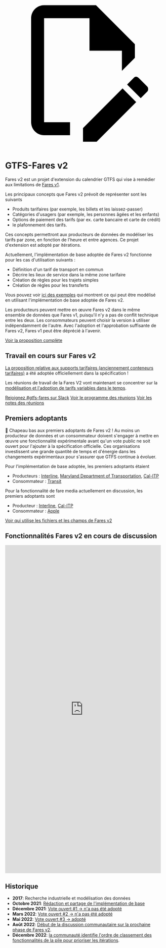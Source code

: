 <a class="pencil-link" href="https://github.com/MobilityData/gtfs.org/edit/main/docs/extensions/fare-extension.md" title="Edit this page" target="_blank">
    <svg class="pencil" xmlns="http://www.w3.org/2000/svg" viewBox="0 0 24 24"><path d="M10 20H6V4h7v5h5v3.1l2-2V8l-6-6H6c-1.1 0-2 .9-2 2v16c0 1.1.9 2 2 2h4v-2m10.2-7c.1 0 .3.1.4.2l1.3 1.3c.2.2.2.6 0 .8l-1 1-2.1-2.1 1-1c.1-.1.2-.2.4-.2m0 3.9L14.1 23H12v-2.1l6.1-6.1 2.1 2.1Z"></path></svg>
  </a>

# GTFS-Fares v2

Fares v2 est un projet d'extension du calendrier GTFS qui vise à remédier aux limitations de [Fares v1](/schedule/examples/fares-v1).

Les principaux concepts que Fares v2 prévoit de représenter sont les suivants

- Produits tarifaires (par exemple, les billets et les laissez-passer)
- Catégories d'usagers (par exemple, les personnes âgées et les enfants)
- Options de paiement des tarifs (par ex. carte bancaire et carte de crédit)
- le plafonnement des tarifs.

Ces concepts permettront aux producteurs de données de modéliser les tarifs par zone, en fonction de l'heure et entre agences. Ce projet d'extension est adopté par itérations.

Actuellement, l'implémentation de base adoptée de Fares v2 fonctionne pour les cas d'utilisation suivants :

- Définition d'un tarif de transport en commun
- Décrire les lieux de service dans la même zone tarifaire
- Création de règles pour les trajets simples
- Création de règles pour les transferts

Vous pouvez voir [ici des exemples](/schedule/examples/fares-v2) qui montrent ce qui peut être modélisé en utilisant l'implémentation de base adoptée de Fares v2.

Les producteurs peuvent mettre en œuvre Fares v2 dans le même ensemble de données que Fares v1, puisqu'il n'y a pas de conflit technique entre les deux. Les consommateurs peuvent choisir la version à utiliser indépendamment de l'autre. Avec l'adoption et l'approbation suffisante de Fares v2, Fares v1 peut être déprécié à l'avenir.

<a class="button no-icon" target="_blank" href="https://share.mobilitydata.org/gtfs-fares-v2">Voir la proposition complète</a>

## Travail en cours sur Fares v2

[La proposition relative aux supports tarifaires (anciennement conteneurs tarifaires)](https://github.com/google/transit/pull/355#issuecomment-1468326858) a été adoptée officiellement dans la spécification !

Les réunions de travail de la Fares V2 vont maintenant se concentrer sur la [modélisation et l'adoption de tarifs variables dans le temps](https://github.com/google/transit/pull/357).

<a class="button no-icon" target="_blank" href="https://share.mobilitydata.org/slack">Rejoignez #gtfs-fares sur Slack</a> 
<a class="button no-icon" target="_blank" href="https://www.eventbrite.ca/e/specifications-discussions-gtfs-fares-v2-monthly-meetings-tickets-522966225057">Voir le programme des réunions</a>
<a class="button no-icon" target="_blank" href="https://docs.google.com/document/d/1d3g5bMXupdElCKrdv6rhFNN11mrQgEk-ibA7wdqVLTU/edit">Voir les notes des réunions</a>

## Premiers adoptants

🎉 Chapeau bas aux premiers adoptants de Fares v2 ! Au moins un producteur de données et un consommateur doivent s'engager à mettre en œuvre une fonctionnalité expérimentale avant qu'un vote public ne soit ouvert pour l'ajouter à la spécification officielle. Ces organisations investissent une grande quantité de temps et d'énergie dans les changements expérimentaux pour s'assurer que GTFS continue à évoluer.

Pour l'implémentation de base adoptée, les premiers adoptants étaient

- Producteurs : [Interline](https://www.interline.io/), [Maryland Department of Transportation](https://www.mta.maryland.gov/developer-resources), [Cal-ITP](https://dot.ca.gov/cal-itp/cal-itp-gtfs)
- Consommateur : [Transit](https://transitapp.com/)

Pour la fonctionnalité de fare media actuellement en discussion, les premiers adoptants sont

- Producteur : [Interline](https://www.interline.io/), [Cal-ITP](https://dot.ca.gov/cal-itp/cal-itp-gtfs)
- Consommateur : [Apple](https://www.apple.com/)

<a class="button no-icon" target="_blank" href="https://docs.google.com/spreadsheets/d/1jpKjz6MbCD2XPhmIP11EDi-P2jMh7x2k-oHS-pLf2vI/edit?usp=sharing">Voir qui utilise les fichiers et les champs de Fares v2</a>

## Fonctionnalités Fares v2 en cours de discussion

<iframe src="https://portal.productboard.com/rhk8dbtic1iqakfznucry448" frameborder="0" width="100%", style="min-height:1060px"></iframe>

## Historique

- **2017**: Recherche industrielle et modélisation des données
- **Octobre 2021**: [Rédaction et partage de l'implémentation de base](https://github.com/google/transit/pull/286#issue-1026848880)
- **Décembre 2021**: [Vote ouvert #1 → n'a pas été adopté](https://github.com/google/transit/pull/286#issuecomment-990258396)
- **Mars 2022**: [Vote ouvert #2 → n'a pas été adopté](https://github.com/google/transit/pull/286#issuecomment-1080716109) 
- **Mai 2022**: [Vote ouvert #3 → adopté](https://github.com/google/transit/pull/286#issuecomment-1121392932)
- **Août 2022**: [Début de la discussion communautaire sur la prochaine phase de Fares v2](https://github.com/google/transit/issues/341).
- **Décembre 2022**: [la communauté identifie l'ordre de classement des fonctionnalités de la pile pour prioriser les itérations](https://github.com/google/transit/issues/341#issuecomment-1339947915).
